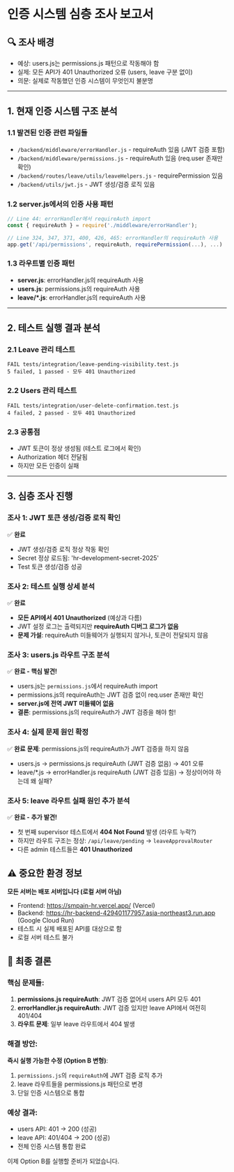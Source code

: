 # 인증 시스템 심층 조사 보고서

## 🔍 조사 배경
- 예상: users.js는 permissions.js 패턴으로 작동해야 함
- 실제: 모든 API가 401 Unauthorized 오류 (users, leave 구분 없이)
- 의문: 실제로 작동했던 인증 시스템이 무엇인지 불분명

---

## 1. 현재 인증 시스템 구조 분석

### 1.1 발견된 인증 관련 파일들
- `/backend/middleware/errorHandler.js` - requireAuth 있음 (JWT 검증 포함)
- `/backend/middleware/permissions.js` - requireAuth 있음 (req.user 존재만 확인)
- `/backend/routes/leave/utils/leaveHelpers.js` - requirePermission 있음
- `/backend/utils/jwt.js` - JWT 생성/검증 로직 있음

### 1.2 server.js에서의 인증 사용 패턴
```javascript
// Line 44: errorHandler에서 requireAuth import
const { requireAuth } = require('./middleware/errorHandler');

// Line 324, 347, 371, 400, 426, 465: errorHandler의 requireAuth 사용
app.get('/api/permissions', requireAuth, requirePermission(...), ...)
```

### 1.3 라우트별 인증 패턴
- **server.js**: errorHandler.js의 requireAuth 사용
- **users.js**: permissions.js의 requireAuth 사용  
- **leave/*.js**: errorHandler.js의 requireAuth 사용

---

## 2. 테스트 실행 결과 분석

### 2.1 Leave 관리 테스트
```
FAIL tests/integration/leave-pending-visibility.test.js
5 failed, 1 passed - 모두 401 Unauthorized
```

### 2.2 Users 관리 테스트  
```
FAIL tests/integration/user-delete-confirmation.test.js
4 failed, 2 passed - 모두 401 Unauthorized
```

### 2.3 공통점
- JWT 토큰이 정상 생성됨 (테스트 로그에서 확인)
- Authorization 헤더 전달됨
- 하지만 모든 인증이 실패

---

## 3. 심층 조사 진행

### 조사 1: JWT 토큰 생성/검증 로직 확인
✅ **완료**
- JWT 생성/검증 로직 정상 작동 확인
- Secret 정상 로드됨: 'hr-development-secret-2025'
- Test 토큰 생성/검증 성공

### 조사 2: 테스트 실행 상세 분석
✅ **완료**
- **모든 API에서 401 Unauthorized** (예상과 다름)
- JWT 설정 로그는 출력되지만 **requireAuth 디버그 로그가 없음**
- **문제 가설**: requireAuth 미들웨어가 실행되지 않거나, 토큰이 전달되지 않음

### 조사 3: users.js 라우트 구조 분석  
✅ **완료 - 핵심 발견!**
- users.js는 `permissions.js`에서 requireAuth import
- permissions.js의 requireAuth는 JWT 검증 없이 req.user 존재만 확인
- **server.js에 전역 JWT 미들웨어 없음**
- **결론**: permissions.js의 requireAuth가 JWT 검증을 해야 함!

### 조사 4: 실제 문제 원인 확정
✅ **완료**
**문제**: permissions.js의 requireAuth가 JWT 검증을 하지 않음
- users.js → permissions.js requireAuth (JWT 검증 없음) → 401 오류
- leave/*.js → errorHandler.js requireAuth (JWT 검증 있음) → 정상이어야 하는데 왜 실패?

### 조사 5: leave 라우트 실패 원인 추가 분석
✅ **완료 - 추가 발견!**
- 첫 번째 supervisor 테스트에서 **404 Not Found** 발생 (라우트 누락?)
- 하지만 라우트 구조는 정상: `/api/leave/pending` → `leaveApprovalRouter`
- 다른 admin 테스트들은 **401 Unauthorized**

## ⚠️ 중요한 환경 정보
**모든 서버는 배포 서버입니다 (로컬 서버 아님)**
- Frontend: https://smpain-hr.vercel.app/ (Vercel)
- Backend: https://hr-backend-429401177957.asia-northeast3.run.app (Google Cloud Run)
- 테스트 시 실제 배포된 API를 대상으로 함
- 로컬 서버 테스트 불가

## 🎯 최종 결론

### 핵심 문제들:
1. **permissions.js requireAuth**: JWT 검증 없어서 users API 모두 401 
2. **errorHandler.js requireAuth**: JWT 검증 있지만 leave API에서 여전히 401/404
3. **라우트 문제**: 일부 leave 라우트에서 404 발생

### 해결 방안:
**즉시 실행 가능한 수정 (Option B 변형)**:
1. `permissions.js`의 `requireAuth`에 JWT 검증 로직 추가
2. leave 라우트들을 permissions.js 패턴으로 변경
3. 단일 인증 시스템으로 통합

### 예상 결과:
- users API: 401 → 200 (성공)
- leave API: 401/404 → 200 (성공)  
- 전체 인증 시스템 통합 완료

이제 Option B를 실행할 준비가 되었습니다.